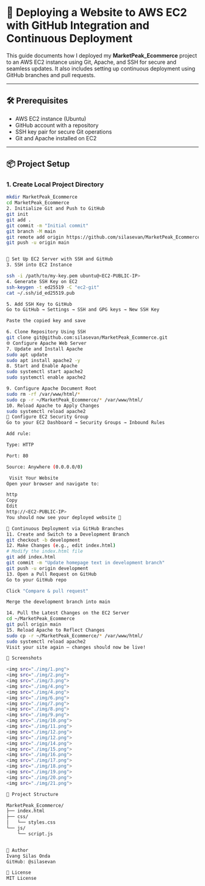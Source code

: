 # 🚀 Deploying a Website to AWS EC2 with GitHub Integration and Continuous Deployment

This guide documents how I deployed my **MarketPeak_Ecommerce** project to an AWS EC2 instance using Git, Apache, and SSH for secure and seamless updates. It also includes setting up continuous deployment using GitHub branches and pull requests.

---

## 🛠️ Prerequisites

- AWS EC2 instance (Ubuntu)
- GitHub account with a repository
- SSH key pair for secure Git operations
- Git and Apache installed on EC2

---

## 📦 Project Setup

### 1. Create Local Project Directory

```bash
mkdir MarketPeak_Ecommerce
cd MarketPeak_Ecommerce
2. Initialize Git and Push to GitHub
git init
git add .
git commit -m "Initial commit"
git branch -M main
git remote add origin https://github.com/silasevan/MarketPeak_Ecommerce.git
git push -u origin main


🔐 Set Up EC2 Server with SSH and GitHub
3. SSH into EC2 Instance

ssh -i /path/to/my-key.pem ubuntu@<EC2-PUBLIC-IP>
4. Generate SSH Key on EC2
ssh-keygen -t ed25519 -C "ec2-git"
cat ~/.ssh/id_ed25519.pub

5. Add SSH Key to GitHub
Go to GitHub → Settings → SSH and GPG keys → New SSH Key

Paste the copied key and save

6. Clone Repository Using SSH
git clone git@github.com:silasevan/MarketPeak_Ecommerce.git
🌐 Configure Apache Web Server
7. Update and Install Apache
sudo apt update
sudo apt install apache2 -y
8. Start and Enable Apache
sudo systemctl start apache2
sudo systemctl enable apache2

9. Configure Apache Document Root
sudo rm -rf /var/www/html/*
sudo cp -r ~/MarketPeak_Ecommerce/* /var/www/html/
10. Reload Apache to Apply Changes
sudo systemctl reload apache2
🔐 Configure EC2 Security Group
Go to your EC2 Dashboard → Security Groups → Inbound Rules

Add rule:

Type: HTTP

Port: 80

Source: Anywhere (0.0.0.0/0)

 Visit Your Website
Open your browser and navigate to:

http
Copy
Edit
http://<EC2-PUBLIC-IP>
You should now see your deployed website 🎉

🔄 Continuous Deployment via GitHub Branches
11. Create and Switch to a Development Branch
git checkout -b development
12. Make Changes (e.g., edit index.html)
# Modify the index.html file
git add index.html
git commit -m "Update homepage text in development branch"
git push -u origin development
13. Open a Pull Request on GitHub
Go to your GitHub repo

Click "Compare & pull request"

Merge the development branch into main

14. Pull the Latest Changes on the EC2 Server
cd ~/MarketPeak_Ecommerce
git pull origin main
15. Reload Apache to Reflect Changes
sudo cp -r ~/MarketPeak_Ecommerce/* /var/www/html/
sudo systemctl reload apache2
Visit your site again — changes should now be live!

📸 Screenshots

<img src="./img/1.png">
<img src="./img/2.png">
<img src="./img/3.png">
<img src="./img/4.png">
<img src="./img/4.png">
<img src="./img/6.png">
<img src="./img/7.png">
<img src="./img/8.png">
<img src="./img/9.png">
<img src="./img/10.png">
<img src="./img/11.png">
<img src="./img/12.png">
<img src="./img/12.png">
<img src="./img/14.png">
<img src="./img/15.png">
<img src="./img/16.png">
<img src="./img/17.png">
<img src="./img/18.png">
<img src="./img/19.png">
<img src="./img/20.png">
<img src="./img/21.png">

📁 Project Structure

MarketPeak_Ecommerce/
├── index.html
├── css/
│   └── styles.css
└── js/
    └── script.js


👤 Author
Ivang Silas Onda
GitHub: @silasevan

🧾 License
MIT License